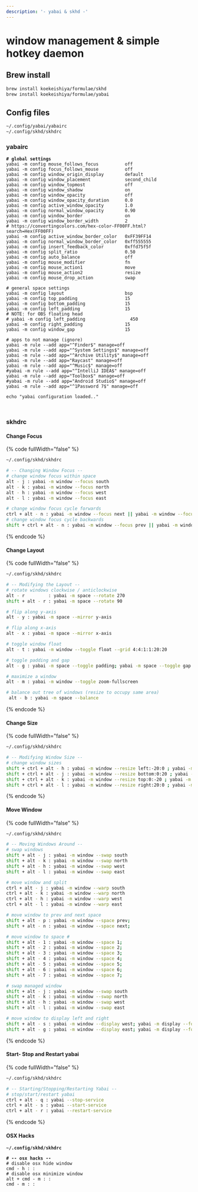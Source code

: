 ```yaml
---
description: '- yabai & skhd -'
---
```


# window management & simple hotkey daemon

## Brew install

```bash
brew install koekeishiya/formulae/skhd
brew install koekeishiya/formulae/yabai
```

## Config files

```bash
~/.config/yabai/yabairc
~/.config/skhd/skhdrc
```

### yabairc

<pre class="language-bash" data-line-numbers><code class="lang-bash"><strong># global settings
</strong>yabai -m config mouse_follows_focus          off
yabai -m config focus_follows_mouse          off
yabai -m config window_origin_display        default
yabai -m config window_placement             second_child
yabai -m config window_topmost               off
yabai -m config window_shadow                on
yabai -m config window_opacity               off
yabai -m config window_opacity_duration      0.0
yabai -m config active_window_opacity        1.0
yabai -m config normal_window_opacity        0.90
yabai -m config window_border                on
yabai -m config window_border_width          2
# https://convertingcolors.com/hex-color-FF00FF.html?search=Hex(FF00FF)
yabai -m config active_window_border_color   0xFF39FF14
yabai -m config normal_window_border_color   0xff555555
yabai -m config insert_feedback_color        0xffd75f5f
yabai -m config split_ratio                  0.50
yabai -m config auto_balance                 off
yabai -m config mouse_modifier               fn
yabai -m config mouse_action1                move
yabai -m config mouse_action2                resize
yabai -m config mouse_drop_action            swap

# general space settings
yabai -m config layout                       bsp
yabai -m config top_padding                  15
yabai -m config bottom_padding               15
yabai -m config left_padding                 15
# NOTE: for OBS floating head
# yabai -m config left_padding                 450
yabai -m config right_padding                15
yabai -m config window_gap                   15

# apps to not manage (ignore)
yabai -m rule --add app="^Finder$" manage=off
yabai -m rule --add app="^System Settings$" manage=off
yabai -m rule --add app="^Archive Utility$" manage=off
yabai -m rule --add app="Raycast" manage=off
yabai -m rule --add app="^Music$" manage=off
#yabai -m rule --add app="^IntelliJ IDEA$" manage=off
yabai -m rule --add app="Toolbox$" manage=off
#yabai -m rule --add app="Android Studio$" manage=off
yabai -m rule --add app="^1Password 7$" manage=off

echo "yabai configuration loaded.."


</code></pre>



### skhdrc

#### Change Focus

{% code fullWidth="false" %}
```bash
~/.config/skhd/skhdrc

# -- Changing Window Focus --
# change window focus within space
alt - j : yabai -m window --focus south
alt - k : yabai -m window --focus north
alt - h : yabai -m window --focus west
alt - l : yabai -m window --focus east

# change window focus cycle forwards
ctrl + alt - n : yabai -m window --focus next || yabai -m window --focus first
# change window focus cycle backwards
shift + ctrl + alt - n : yabai -m window --focus prev || yabai -m window --focus last
```
{% endcode %}

#### Change Layout

{% code fullWidth="false" %}
```bash
~/.config/skhd/skhdrc

# -- Modifying the Layout --
# rotate windows clockwise / anticlockwise
alt - r         : yabai -m space --rotate 270
shift + alt - r : yabai -m space --rotate 90

# flip along y-axis
alt - y : yabai -m space --mirror y-axis

# flip along x-axis
alt - x : yabai -m space --mirror x-axis

# toggle window float
alt - t : yabai -m window --toggle float --grid 4:4:1:1:20:20

# toggle padding and gap
alt - g : yabai -m space --toggle padding; yabai -m space --toggle gap

# maximize a window
alt - m : yabai -m window --toggle zoom-fullscreen

# balance out tree of windows (resize to occupy same area)
 alt - b : yabai -m space --balance
```
{% endcode %}

#### Change Size

{% code fullWidth="false" %}
```bash
~/.config/skhd/skhdrc

# -- Modifying Window Size --
# change window sizes
shift + ctrl + alt - h : yabai -m window --resize left:-20:0 ; yabai -m window --resize right:-20:0
shift + ctrl + alt - j : yabai -m window --resize bottom:0:20 ; yabai -m window --resize top:0:20
shift + ctrl + alt - k : yabai -m window --resize top:0:-20 ; yabai -m window --resize bottom:0:-20
shift + ctrl + alt - l : yabai -m window --resize right:20:0 ; yabai -m window --resize left:20:0

```
{% endcode %}

#### Move Window

{% code fullWidth="false" %}
```bash
~/.config/skhd/skhdrc

# -- Moving Windows Around --
# swap windows
shift + alt - j : yabai -m window --swap south
shift + alt - k : yabai -m window --swap north
shift + alt - h : yabai -m window --swap west
shift + alt - l : yabai -m window --swap east

# move window and split
ctrl + alt - j : yabai -m window --warp south
ctrl + alt - k : yabai -m window --warp north
ctrl + alt - h : yabai -m window --warp west
ctrl + alt - l : yabai -m window --warp east

# move window to prev and next space
shift + alt - p : yabai -m window --space prev;
shift + alt - n : yabai -m window --space next;

# move window to space #
shift + alt - 1 : yabai -m window --space 1;
shift + alt - 2 : yabai -m window --space 2;
shift + alt - 3 : yabai -m window --space 3;
shift + alt - 4 : yabai -m window --space 4;
shift + alt - 5 : yabai -m window --space 5;
shift + alt - 6 : yabai -m window --space 6;
shift + alt - 7 : yabai -m window --space 7;

# swap managed window
shift + alt - j : yabai -m window --swap south
shift + alt - k : yabai -m window --swap north
shift + alt - h : yabai -m window --swap west
shift + alt - l : yabai -m window --swap east

# move window to display left and right
shift + alt - s : yabai -m window --display west; yabai -m display --focus west;
shift + alt - g : yabai -m window --display east; yabai -m display --focus east;

```
{% endcode %}

#### Start- Stop and Restart yabai

{% code fullWidth="false" %}
```bash
~/.config/skhd/skhdrc

# -- Starting/Stopping/Restarting Yabai --
# stop/start/restart yabai
ctrl + alt - q : yabai --stop-service
ctrl + alt - s : yabai --start-service
ctrl + alt - r : yabai --restart-service
```
{% endcode %}

#### OSX Hacks

<pre class="language-bash" data-full-width="false"><code class="lang-bash"><strong>~/.config/skhd/skhdrc
</strong><strong>
</strong><strong># -- osx hacks --
</strong># disable osx hide window
cmd - h : :
# disable osx minimize window
alt + cmd - m : :
cmd - m : :
</code></pre>


